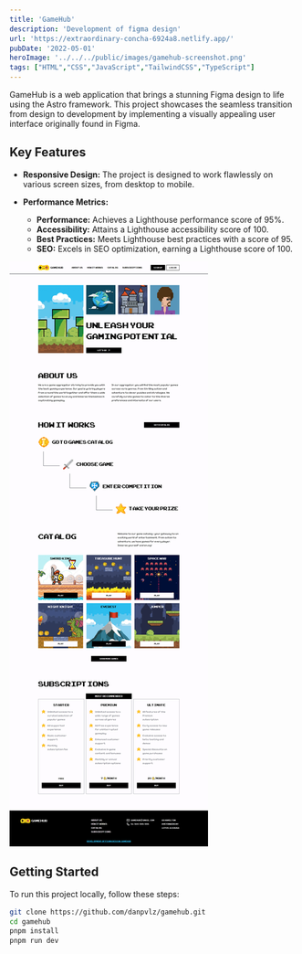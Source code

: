 ```yaml
---
title: 'GameHub'
description: 'Development of figma design'
url: 'https://extraordinary-concha-6924a8.netlify.app/'
pubDate: '2022-05-01'
heroImage: '../../../public/images/gamehub-screenshot.png'
tags: ["HTML","CSS","JavaScript","TailwindCSS","TypeScript"]
---
```


GameHub is a web application that brings a stunning Figma design to life using the Astro framework. This project showcases the seamless transition from design to development by implementing a visually appealing user interface originally found in Figma.


## Key Features

- **Responsive Design:** The project is designed to work flawlessly on various screen sizes, from desktop to mobile.

- **Performance Metrics:**
  - **Performance:** Achieves a Lighthouse performance score of 95%.
  - **Accessibility:** Attains a Lighthouse accessibility score of 100.
  - **Best Practices:** Meets Lighthouse best practices with a score of 95.
  - **SEO:** Excels in SEO optimization, earning a Lighthouse score of 100.

[![GameHub Screenshot](https://raw.githubusercontent.com/danpvlz/gamehub/main/gamehub.png)](https://extraordinary-concha-6924a8.netlify.app/)

## Getting Started

To run this project locally, follow these steps:

   ```bash
   git clone https://github.com/danpvlz/gamehub.git
   cd gamehub
   pnpm install
   pnpm run dev 